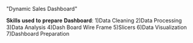 "Dynamic Sales Dashboard" 

𝐒𝐤𝐢𝐥𝐥𝐬 𝐮𝐬𝐞𝐝 𝐭𝐨 𝐩𝐫𝐞𝐩𝐚𝐫𝐞 𝐃𝐚𝐬𝐡𝐛𝐨𝐚𝐫𝐝: 
1)Data Cleaning
2)Data Processing
3)Data Analysis
4)Dash Board Wire Frame
5)Slicers
6)Data Visualization
7)Dashboard Preparation

